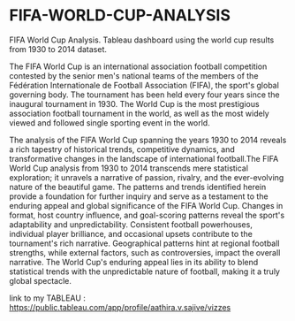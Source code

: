 # FIFA-WORLD-CUP-ANALYSIS
FIFA World Cup Analysis. Tableau dashboard using the world cup results from 1930 to 2014 dataset.




The FIFA World Cup is an international association football competition contested by the senior men's national teams of the members of the Fédération Internationale de Football Association (FIFA), the sport's global governing body. The tournament has been held every four years since the inaugural tournament in 1930. The World Cup is the most prestigious association football tournament in the world, as well as the most widely viewed and followed single sporting event in the world. 

The analysis of the FIFA World Cup spanning the years 1930 to 2014 reveals a rich tapestry of historical trends, competitive dynamics, and transformative changes in the landscape of international football.The FIFA World Cup analysis from 1930 to 2014 transcends mere statistical exploration; it unravels a narrative of passion, rivalry, and the ever-evolving nature of the beautiful game. The patterns and trends identified herein provide a foundation for further inquiry and serve as a testament to the enduring appeal and global significance of the FIFA World Cup. Changes in format, host country influence, and goal-scoring patterns reveal the sport's adaptability and unpredictability. Consistent football powerhouses, individual player brilliance, and occasional upsets contribute to the tournament's rich narrative. Geographical patterns hint at regional football strengths, while external factors, such as controversies, impact the overall narrative. The World Cup's enduring appeal lies in its ability to blend statistical trends with the unpredictable nature of football, making it a truly global spectacle.


link to my TABLEAU : https://public.tableau.com/app/profile/aathira.v.sajive/vizzes
